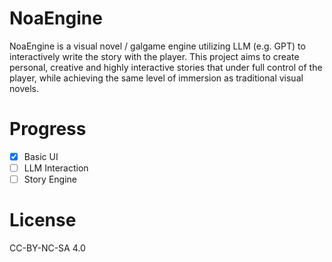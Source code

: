 # NoaEngine

NoaEngine is a visual novel / galgame engine utilizing LLM (e.g. GPT) to interactively write the story with the player. This project aims to create personal, creative and highly interactive stories that under full control of the player, while achieving the same level of immersion as traditional visual novels.

# Progress
- [x] Basic UI
- [ ] LLM Interaction
- [ ] Story Engine

# License
CC-BY-NC-SA 4.0

